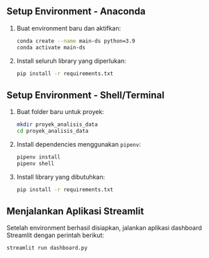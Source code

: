 ## Setup Environment - Anaconda

1. Buat environment baru dan aktifkan:

    ```bash
    conda create --name main-ds python=3.9
    conda activate main-ds
    ```

2. Install seluruh library yang diperlukan:

    ```bash
    pip install -r requirements.txt
    ```

## Setup Environment - Shell/Terminal

1. Buat folder baru untuk proyek:

    ```bash
    mkdir proyek_analisis_data
    cd proyek_analisis_data
    ```

2. Install dependencies menggunakan `pipenv`:

    ```bash
    pipenv install
    pipenv shell
    ```

3. Install library yang dibutuhkan:

    ```bash
    pip install -r requirements.txt
    ```

## Menjalankan Aplikasi Streamlit

Setelah environment berhasil disiapkan, jalankan aplikasi dashboard Streamlit dengan perintah berikut:

```bash
streamlit run dashboard.py